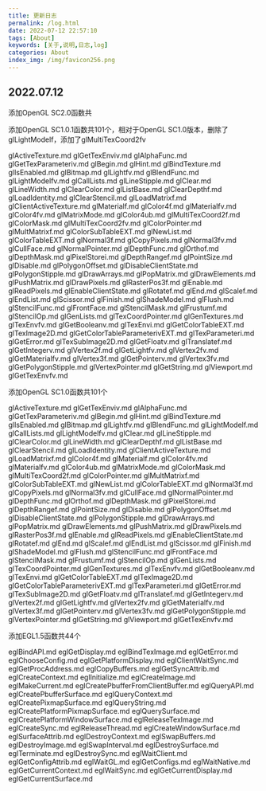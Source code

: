 ```yaml
---
title: 更新日志
permalink: /log.html
date: 2022-07-12 22:57:10
tags: [About]
keywords: [关于,说明,日志,log]
categories: About
index_img: /img/favicon256.png
---
```


## 2022.07.12

添加OpenGL SC2.0函数共



添加OpenGL SC1.0.1函数共101个，相对于OpenGL SC1.0版本，删除了glLightModelf，添加了glMultiTexCoord2fv

glActiveTexture.md                glGetTexEnviv.md
glAlphaFunc.md                    glGetTexParameteriv.md
glBegin.md                        glHint.md
glBindTexture.md                  glIsEnabled.md
glBitmap.md                       glLightfv.md
glBlendFunc.md                    glLightModelfv.md
glCallLists.md                    glLineStipple.md
glClear.md                        glLineWidth.md
glClearColor.md                   glListBase.md
glClearDepthf.md                  glLoadIdentity.md
glClearStencil.md                 glLoadMatrixf.md
glClientActiveTexture.md          glMaterialf.md
glColor4f.md                      glMaterialfv.md
glColor4fv.md                     glMatrixMode.md
glColor4ub.md                     glMultiTexCoord2f.md
glColorMask.md                    glMultiTexCoord2fv.md
glColorPointer.md                 glMultMatrixf.md
glColorSubTableEXT.md             glNewList.md
glColorTableEXT.md                glNormal3f.md
glCopyPixels.md                   glNormal3fv.md
glCullFace.md                     glNormalPointer.md
glDepthFunc.md                    glOrthof.md
glDepthMask.md                    glPixelStorei.md
glDepthRangef.md                  glPointSize.md
glDisable.md                      glPolygonOffset.md
glDisableClientState.md           glPolygonStipple.md
glDrawArrays.md                   glPopMatrix.md
glDrawElements.md                 glPushMatrix.md
glDrawPixels.md                   glRasterPos3f.md
glEnable.md                       glReadPixels.md
glEnableClientState.md            glRotatef.md
glEnd.md                          glScalef.md
glEndList.md                      glScissor.md
glFinish.md                       glShadeModel.md
glFlush.md                        glStencilFunc.md
glFrontFace.md                    glStencilMask.md
glFrustumf.md                     glStencilOp.md
glGenLists.md                     glTexCoordPointer.md
glGenTextures.md                  glTexEnvfv.md
glGetBooleanv.md                  glTexEnvi.md
glGetColorTableEXT.md             glTexImage2D.md
glGetColorTableParameterivEXT.md  glTexParameteri.md
glGetError.md                     glTexSubImage2D.md
glGetFloatv.md                    glTranslatef.md
glGetIntegerv.md                  glVertex2f.md
glGetLightfv.md                   glVertex2fv.md
glGetMaterialfv.md                glVertex3f.md
glGetPointerv.md                  glVertex3fv.md
glGetPolygonStipple.md            glVertexPointer.md
glGetString.md                    glViewport.md
glGetTexEnvfv.md


添加OpenGL SC1.0函数共101个

glActiveTexture.md                glGetTexEnviv.md
glAlphaFunc.md                    glGetTexParameteriv.md
glBegin.md                        glHint.md
glBindTexture.md                  glIsEnabled.md
glBitmap.md                       glLightfv.md
glBlendFunc.md                    glLightModelf.md
glCallLists.md                    glLightModelfv.md
glClear.md                        glLineStipple.md
glClearColor.md                   glLineWidth.md
glClearDepthf.md                  glListBase.md
glClearStencil.md                 glLoadIdentity.md
glClientActiveTexture.md          glLoadMatrixf.md
glColor4f.md                      glMaterialf.md
glColor4fv.md                     glMaterialfv.md
glColor4ub.md                     glMatrixMode.md
glColorMask.md                    glMultiTexCoord2f.md
glColorPointer.md                 glMultMatrixf.md
glColorSubTableEXT.md             glNewList.md
glColorTableEXT.md                glNormal3f.md
glCopyPixels.md                   glNormal3fv.md
glCullFace.md                     glNormalPointer.md
glDepthFunc.md                    glOrthof.md
glDepthMask.md                    glPixelStorei.md
glDepthRangef.md                  glPointSize.md
glDisable.md                      glPolygonOffset.md
glDisableClientState.md           glPolygonStipple.md
glDrawArrays.md                   glPopMatrix.md
glDrawElements.md                 glPushMatrix.md
glDrawPixels.md                   glRasterPos3f.md
glEnable.md                       glReadPixels.md
glEnableClientState.md            glRotatef.md
glEnd.md                          glScalef.md
glEndList.md                      glScissor.md
glFinish.md                       glShadeModel.md
glFlush.md                        glStencilFunc.md
glFrontFace.md                    glStencilMask.md
glFrustumf.md                     glStencilOp.md
glGenLists.md                     glTexCoordPointer.md
glGenTextures.md                  glTexEnvfv.md
glGetBooleanv.md                  glTexEnvi.md
glGetColorTableEXT.md             glTexImage2D.md
glGetColorTableParameterivEXT.md  glTexParameteri.md
glGetError.md                     glTexSubImage2D.md
glGetFloatv.md                    glTranslatef.md
glGetIntegerv.md                  glVertex2f.md
glGetLightfv.md                   glVertex2fv.md
glGetMaterialfv.md                glVertex3f.md
glGetPointerv.md                  glVertex3fv.md
glGetPolygonStipple.md            glVertexPointer.md
glGetString.md                    glViewport.md
glGetTexEnvfv.md


添加EGL1.5函数共44个

eglBindAPI.md                        eglGetDisplay.md
eglBindTexImage.md                   eglGetError.md
eglChooseConfig.md                   eglGetPlatformDisplay.md
eglClientWaitSync.md                 eglGetProcAddress.md
eglCopyBuffers.md                    eglGetSyncAttrib.md
eglCreateContext.md                  eglInitialize.md
eglCreateImage.md                    eglMakeCurrent.md
eglCreatePbufferFromClientBuffer.md  eglQueryAPI.md
eglCreatePbufferSurface.md           eglQueryContext.md
eglCreatePixmapSurface.md            eglQueryString.md
eglCreatePlatformPixmapSurface.md    eglQuerySurface.md
eglCreatePlatformWindowSurface.md    eglReleaseTexImage.md
eglCreateSync.md                     eglReleaseThread.md
eglCreateWindowSurface.md            eglSurfaceAttrib.md
eglDestroyContext.md                 eglSwapBuffers.md
eglDestroyImage.md                   eglSwapInterval.md
eglDestroySurface.md                 eglTerminate.md
eglDestroySync.md                    eglWaitClient.md
eglGetConfigAttrib.md                eglWaitGL.md
eglGetConfigs.md                     eglWaitNative.md
eglGetCurrentContext.md              eglWaitSync.md
eglGetCurrentDisplay.md
eglGetCurrentSurface.md

